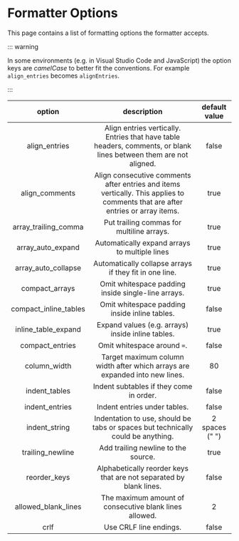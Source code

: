# Formatter Options

This page contains a list of formatting options the formatter accepts.

::: warning

In some environments (e.g. in Visual Studio Code and JavaScript) the option keys are _camelCase_ to better fit the conventions. For example `align_entries` becomes `alignEntries`.

:::

|        option         |                                                          description                                                           | default value  |
| :-------------------: | :----------------------------------------------------------------------------------------------------------------------------: | :------------: |
|     align_entries     |       Align entries vertically. Entries that have table headers, comments, or blank lines between them are not aligned.        |     false      |
|    align_comments     | Align consecutive comments after entries and items vertically. This applies to comments that are after entries or array items. |      true      |
| array_trailing_comma  |                                           Put trailing commas for multiline arrays.                                            |      true      |
|   array_auto_expand   |                                         Automatically expand arrays to multiple lines                                          |      true      |
|  array_auto_collapse  |                                     Automatically collapse arrays if they fit in one line.                                     |      true      |
|    compact_arrays     |                                       Omit whitespace padding inside single-line arrays.                                       |      true      |
| compact_inline_tables |                                         Omit whitespace padding inside inline tables.                                          |     false      |
|  inline_table_expand  |                                       Expand values (e.g. arrays) inside inline tables.                                        |      true      |
|    compact_entries    |                                                  Omit whitespace around `=`.                                                   |     false      |
|     column_width      |                          Target maximum column width after which arrays are expanded into new lines.                           |       80       |
|     indent_tables     |                                            Indent subtables if they come in order.                                             |     false      |
|    indent_entries     |                                                  Indent entries under tables.                                                  |     false      |
|     indent_string     |                        Indentation to use, should be tabs or spaces but technically could be anything.                         | 2 spaces (" ") |
|   trailing_newline    |                                              Add trailing newline to the source.                                               |      true      |
|     reorder_keys      |                               Alphabetically reorder keys that are not separated by blank lines.                               |     false      |
|  allowed_blank_lines  |                                     The maximum amount of consecutive blank lines allowed.                                     |       2        |
|         crlf          |                                                     Use CRLF line endings.                                                     |     false      |

